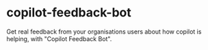 # copilot-feedback-bot
Get real feedback from your organisations users about how copilot is helping, with "Copilot Feedback Bot".
